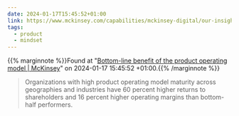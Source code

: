 ```yaml
---
date: 2024-01-17T15:45:52+01:00
link: https://www.mckinsey.com/capabilities/mckinsey-digital/our-insights/the-bottom-line-benefit-of-the-product-operating-model
tags:
  - product
  - mindset
---
```

{{% marginnote %}}Found at "[Bottom-line benefit of the product operating model | McKinsey](https://web.archive.org/web/20240117154552/https://www.mckinsey.com/capabilities/mckinsey-digital/our-insights/the-bottom-line-benefit-of-the-product-operating-model)" on 2024-01-17 15:45:52 +01:00.{{% /marginnote %}}

> Organizations with high product operating model maturity across geographies and industries have 60 percent higher returns to shareholders and 16 percent higher operating margins than bottom-half performers.